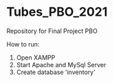 # Tubes_PBO_2021
Repository for Final Project PBO

How to run: 
1. Open XAMPP
2. Start Apache and MySql Server
3. Create database 'inventory'
